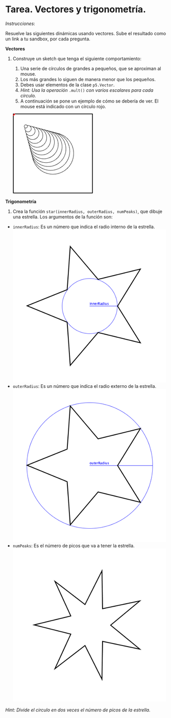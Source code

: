 # Tarea. Vectores y trigonometría.

_Instrucciones_:

Resuelve las siguientes dinámicas usando vectores. Sube el resultado como un link a tu sandbox, por cada pregunta.

**Vectores**

1. Construye un sketch que tenga el siguiente comportamiento:

   1. Una serie de círculos de grandes a pequeños, que se aproximan al mouse.
   2. Los más grandes lo siguen de manera menor que los pequeños.
   3. Debes usar elementos de la clase `p5.Vector`.
   4. _Hint: Usa la operación_ `.mult()` _con varios escalares para cada círculo._
   5. A continuación se pone un ejemplo de cómo se debería de ver. El mouse está indicado con un círculo rojo.

   ![piramid](piramid.gif)

**Trigonometría**

1. Crea la función `star(innerRadius, outerRadius, numPeaks)`, que dibuje una estrella. Los argumentos de la función son:

- `innerRadius`: Es un número que indica el radio interno de la estrella.
  ![inner](inner.png)
- `outerRadius`: Es un número que indica el radio externo de la estrella.
  ![outer](outer.png)
- `numPeaks`: Es el número de picos que va a tener la estrella.
  ![peaks](peaks.png)

_Hint: Divide el circulo en dos veces el número de picos de la estrella._
